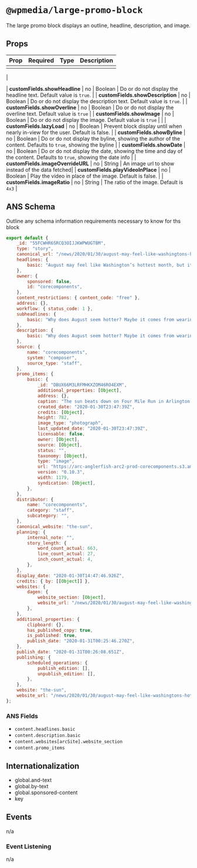 # `@wpmedia/large-promo-block`

The large promo block displays an outline, headline, description, and image.

## Props

| **Prop** | **Required** | **Type** | **Description** |
| -------- | ------------ | -------- | --------------- |
|          |

|

| **customFields.showHeadline** | no | Boolean | Do or do not display the headline text. Default value is `true`. |
| **customFields.showDescription** | no | Boolean | Do or do not display the description text. Default value is `true`. |
| **customFields.showOverline** | no | Boolean | Do or do not display the overline text. Default value is `true` |
| **customFields.showImage** | no | Boolean | Do or do not display the image. Default value is `true` | |
| **customFields.lazyLoad** | no | Boolean | Prevent block display until when nearly in-view for the user. Default is false. |
| **customFields.showByline** | no | Boolean | Do or do not display the byline, showing the author of the content. Defaults to `true`, showing the byline |
| **customFields.showDate** | no | Boolean | Do or do not display the date, showing the time and day of the content. Defaults to `true`, showing the date info |
| **customFields.imageOverrideURL** | no | String | An image url to show instead of the data fetched|
| **customFields.playVideoInPlace** | no | Boolean | Play the video in place of the image. Default is false. |
| **customFields.imageRatio** | no | String | The ratio of the image. Default is `4x3` |

## ANS Schema

Outline any schema information requirements necessary to know for ths block

```js
export default {
	_id: "55FCWHR6SRCQ3OIJJKWPWUGTBM",
	type: "story",
	canonical_url: "/news/2020/01/30/august-may-feel-like-washingtons-hottest-month-but-its-not/",
	headlines: {
		basic: "August may feel like Washington’s hottest month, but it’s not",
	},
	owner: {
		sponsored: false,
		id: "corecomponents",
	},
	content_restrictions: { content_code: "free" },
	address: {},
	workflow: { status_code: 1 },
	subheadlines: {
		basic: "Why does August seem hotter? Maybe it comes from weariness.",
	},
	description: {
		basic: "Why does August seem hotter? Maybe it comes from weariness.",
	},
	source: {
		name: "corecomponents",
		system: "composer",
		source_type: "staff",
	},
	promo_items: {
		basic: {
			_id: "DBUX66M3LRFMHKXZOM46RO4EXM",
			additional_properties: [Object],
			address: {},
			caption: "The sun beats down on Four Mile Run in Arlington, Va., on Aug. 17.",
			created_date: "2020-01-30T23:47:39Z",
			credits: [Object],
			height: 782,
			image_type: "photograph",
			last_updated_date: "2020-01-30T23:47:39Z",
			licensable: false,
			owner: [Object],
			source: [Object],
			status: "",
			taxonomy: [Object],
			type: "image",
			url: "https://arc-anglerfish-arc2-prod-corecomponents.s3.amazonaws.com/public/DBUX66M3LRFMHKXZOM46RO4EXM.png",
			version: "0.10.3",
			width: 1179,
			syndication: [Object],
		},
	},
	distributor: {
		name: "corecomponents",
		category: "staff",
		subcategory: "",
	},
	canonical_website: "the-sun",
	planning: {
		internal_note: "",
		story_length: {
			word_count_actual: 663,
			line_count_actual: 27,
			inch_count_actual: 4,
		},
	},
	display_date: "2020-01-30T14:47:46.926Z",
	credits: { by: [[Object]] },
	websites: {
		dagen: {
			website_section: [Object],
			website_url: "/news/2020/01/30/august-may-feel-like-washingtons-hottest-month-but-its-not/",
		},
	},
	additional_properties: {
		clipboard: {},
		has_published_copy: true,
		is_published: true,
		publish_date: "2020-01-31T00:25:46.270Z",
	},
	publish_date: "2020-01-31T00:26:08.651Z",
	publishing: {
		scheduled_operations: {
			publish_edition: [],
			unpublish_edition: [],
		},
	},
	website: "the-sun",
	website_url: "/news/2020/01/30/august-may-feel-like-washingtons-hottest-month-but-its-not/",
};
```

### ANS Fields

- `content.headlines.basic`
- `content.description.basic`
- `content.websites[arcSite].website_section`
- `content.promo_items`

## Internationalization

- global.and-text
- global.by-text
- global.sponsored-content
- key

## Events

n/a

### Event Listening

n/a
